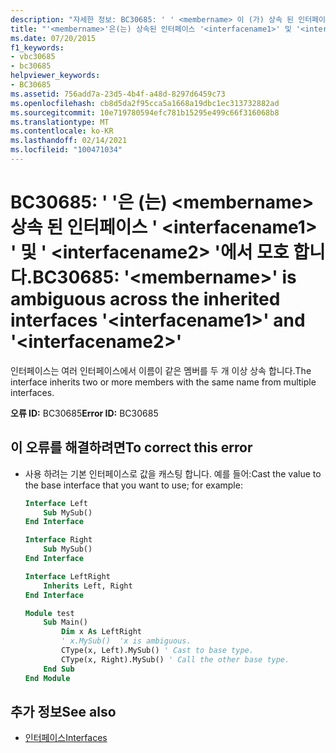 ```yaml
---
description: "자세한 정보: BC30685: ' ' <membername> 이 (가) 상속 된 인터페이스 ' <interfacename1> ' 및 ' '에서 모호 합니다. <interfacename2>"
title: "'<membername>'은(는) 상속된 인터페이스 '<interfacename1>' 및 '<interfacename2>'에서 모호합니다."
ms.date: 07/20/2015
f1_keywords:
- vbc30685
- bc30685
helpviewer_keywords:
- BC30685
ms.assetid: 756add7a-23d5-4b4f-a48d-8297d6459c73
ms.openlocfilehash: cb8d5da2f95cca5a1668a19dbc1ec313732882ad
ms.sourcegitcommit: 10e719780594efc781b15295e499c66f316068b8
ms.translationtype: MT
ms.contentlocale: ko-KR
ms.lasthandoff: 02/14/2021
ms.locfileid: "100471034"
---
```

# <a name="bc30685-membername-is-ambiguous-across-the-inherited-interfaces-interfacename1-and-interfacename2"></a><span data-ttu-id="522be-103">BC30685: ' '은 (는) \<membername> 상속 된 인터페이스 ' \<interfacename1> ' 및 ' \<interfacename2> '에서 모호 합니다.</span><span class="sxs-lookup"><span data-stu-id="522be-103">BC30685: '\<membername>' is ambiguous across the inherited interfaces '\<interfacename1>' and '\<interfacename2>'</span></span>

<span data-ttu-id="522be-104">인터페이스는 여러 인터페이스에서 이름이 같은 멤버를 두 개 이상 상속 합니다.</span><span class="sxs-lookup"><span data-stu-id="522be-104">The interface inherits two or more members with the same name from multiple interfaces.</span></span>

 <span data-ttu-id="522be-105">**오류 ID:** BC30685</span><span class="sxs-lookup"><span data-stu-id="522be-105">**Error ID:** BC30685</span></span>

## <a name="to-correct-this-error"></a><span data-ttu-id="522be-106">이 오류를 해결하려면</span><span class="sxs-lookup"><span data-stu-id="522be-106">To correct this error</span></span>

- <span data-ttu-id="522be-107">사용 하려는 기본 인터페이스로 값을 캐스팅 합니다. 예를 들어:</span><span class="sxs-lookup"><span data-stu-id="522be-107">Cast the value to the base interface that you want to use; for example:</span></span>

    ```vb
    Interface Left
        Sub MySub()
    End Interface

    Interface Right
        Sub MySub()
    End Interface

    Interface LeftRight
        Inherits Left, Right
    End Interface

    Module test
        Sub Main()
            Dim x As LeftRight
            ' x.MySub()  'x is ambiguous.
            CType(x, Left).MySub() ' Cast to base type.
            CType(x, Right).MySub() ' Call the other base type.
        End Sub
    End Module
    ```

## <a name="see-also"></a><span data-ttu-id="522be-108">추가 정보</span><span class="sxs-lookup"><span data-stu-id="522be-108">See also</span></span>

- [<span data-ttu-id="522be-109">인터페이스</span><span class="sxs-lookup"><span data-stu-id="522be-109">Interfaces</span></span>](../../programming-guide/language-features/interfaces/index.md)
